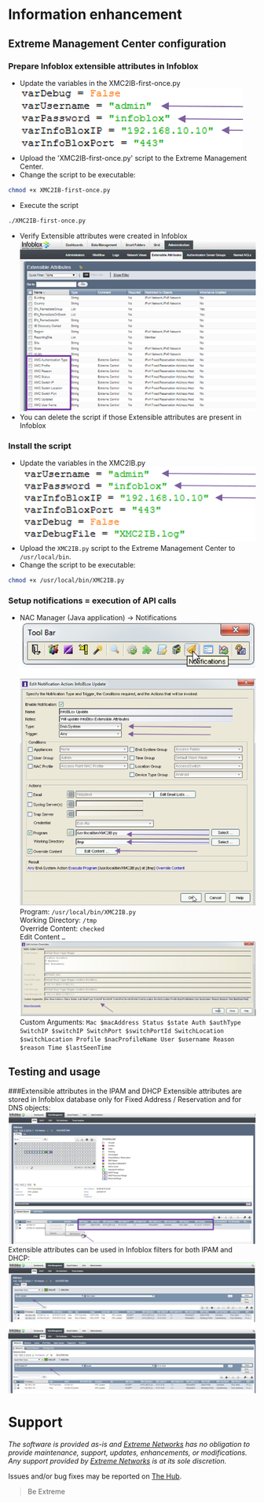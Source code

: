 # Information enhancement

## Extreme Management Center configuration

### Prepare Infoblox extensible attributes in Infoblox
* Update the variables in the XMC2IB-first-once.py  
![XMC2IB-first-once](XMC2IB-first-once.png)
* Upload the 'XMC2IB-first-once.py' script to the Extreme Management Center.
* Change the script to be executable: 
```bash
chmod +x XMC2IB-first-once.py
```
* Execute the script 
```bash
./XMC2IB-first-once.py
```
* Verify Extensible attributes were created in Infoblox  
![XMC2IB-first-once_result](XMC2IB-first-once_result.png)
* You can delete the script if those Extensible attributes are present in Infoblox

### Install the script
* Update the variables in the XMC2IB.py  
![XMC2IB](XMC2IB.png)
* Upload the `XMC2IB.py` script to the Extreme Management Center to `/usr/local/bin`.
* Change the script to be executable: 
```bash
chmod +x /usr/local/bin/XMC2IB.py
```

### Setup notifications = execution of API calls
* NAC Manager (Java application) -> Notifications  
![IB-update-action](IB-update-action.png)
Program:	`/usr/local/bin/XMC2IB.py`  
Working Directory:	`/tmp`  
Override Content:	`checked`  
Edit Content `…`  
![IB-update-action-override](IB-update-action-override.png)
Custom Arguments:
`Mac $macAddress Status $state Auth $authType SwitchIP $switchIP SwitchPort $switchPortId SwitchLocation $switchLocation Profile $nacProfileName User $username Reason $reason Time $lastSeenTime`

## Testing and usage
###Extensible attributes in the IPAM and DHCP
Extensible attributes are stored in Infoblox database only for Fixed Address / Reservation and for DNS objects:  
![It-works-IB1](It-works-IB1.png)  
Extensible attributes can be used in Infoblox filters for both IPAM and DHCP:  
![It-works-IB2](It-works-IB2.png)


# Support
_The software is provided as-is and [Extreme Networks](http://www.extremenetworks.com/) has no obligation to provide maintenance, support, updates, enhancements, or modifications. Any support provided by [Extreme Networks](http://www.extremenetworks.com/) is at its sole discretion._

Issues and/or bug fixes may be reported on [The Hub](https://community.extremenetworks.com/extreme).

>Be Extreme